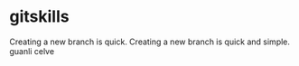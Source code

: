 # gitskills
Creating a new branch is quick.
Creating a new branch is quick and simple.
guanli celve
